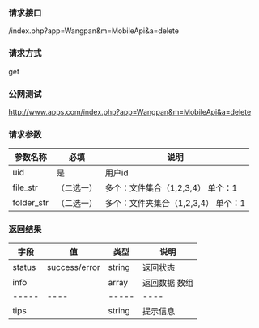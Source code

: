 ### **请求接口**
/index.php?app=Wangpan&m=MobileApi&a=delete

### **请求方式**
get

### **公网测试**
http://www.apps.com/index.php?app=Wangpan&m=MobileApi&a=delete

### **请求参数**

| 参数名称   |必填 |     说明   |
|----------- |-----|------------|
| uid        | 是  |   用户id   |
| file_str   | （二选一）  |   多个：文件集合（1,2,3,4） 单个：1   |
| folder_str | （二选一）  |   多个：文件夹集合（1,2,3,4） 单个：1  |


### **返回结果**
|字段       |值             |类型    |说明        |
| --------- |--------       |--------|--------    |
|status     |success/error  |string  |返回状态    |
|info       |               |array   |返回数据 数组    |
|-----|----|-----|----|
|tips|   |string|提示信息|

